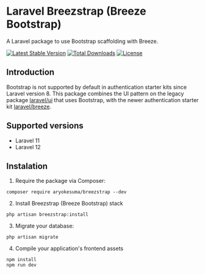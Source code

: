# Laravel Breezstrap (Breeze Bootstrap)

A Laravel package to use Bootstrap scaffolding with Breeze.

[![Latest Stable Version](http://poser.pugx.org/aryokesuma/breezstrap/v)](https://packagist.org/packages/aryokesuma/breezstrap) [![Total Downloads](http://poser.pugx.org/aryokesuma/breezstrap/downloads)](https://packagist.org/packages/aryokesuma/breezstrap) [![License](http://poser.pugx.org/aryokesuma/breezstrap/license)](https://packagist.org/packages/aryokesuma/breezstrap)

## Introduction

Bootstrap is not supported by default in authentication starter kits since Laravel version 8. This package combines the UI pattern on the legacy package [laravel/ui](https://github.com/laravel/ui) that uses Bootstrap, with the newer authentication starter kit [laravel/breeze](https://github.com/laravel/breeze).

## Supported versions

* Laravel 11
* Laravel 12

## Instalation

1. Require the package via Composer:

```
composer require aryokesuma/breezstrap --dev
```

2. Install Breezstrap (Breeze Bootstrap) stack

```
php artisan breezstrap:install
```

3. Migrate your database:

```
php artisan migrate
```

4. Compile your application's frontend assets

```
npm install
npm run dev
``` 
